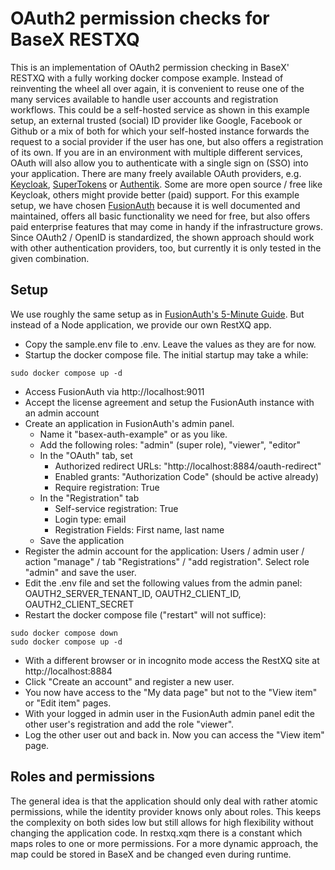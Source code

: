 # OAuth2 permission checks for BaseX RESTXQ
This is an implementation of OAuth2 permission checking in BaseX' RESTXQ with a fully working docker compose example. Instead of reinventing the wheel all over again, it is convenient to reuse one of the many services available to handle user accounts and registration workflows. This could be a self-hosted service as shown in this example setup, an external trusted (social) ID provider like Google, Facebook or Github or a mix of both for which your self-hosted instance forwards the request to a social provider if the user has one, but also offers a registration of its own.
If you are in an environment with multiple different services, OAuth will also allow you to authenticate with a single sign on (SSO) into your application.
There are many freely available OAuth providers, e.g. [Keycloak](https://www.keycloak.org/), [SuperTokens](https://supertokens.com) or [Authentik](https://goauthentik.io/). Some are more open source / free like Keycloak, others might provide better (paid) support. For this example setup, we have chosen [FusionAuth](https://fusionauth.io) because it is well documented and maintained, offers all basic functionality we need for free, but also  offers paid enterprise features that may come in handy if the infrastructure grows. Since OAuth2 / OpenID is standardized, the shown approach should work with other authentication providers, too, but currently it is only tested in the given combination. 

## Setup

We use roughly the same setup as in [FusionAuth's 5-Minute Guide](https://fusionauth.io/docs/quickstarts/5-minute-docker). But instead of a Node application, we provide our own RestXQ app.

* Copy the sample.env file to .env. Leave the values as they are for now.
* Startup the docker compose file. The initial startup may take a while:
```
sudo docker compose up -d
```
* Access FusionAuth via http://localhost:9011
* Accept the license agreement and setup the FusionAuth instance with an admin account
* Create an application in FusionAuth's admin panel.
  * Name it "basex-auth-example" or as you like.
  * Add the following roles: "admin" (super role), "viewer", "editor"
  * In the "OAuth" tab, set
    * Authorized redirect URLs: "http://localhost:8884/oauth-redirect"
    * Enabled grants: "Authorization Code" (should be active already)
    * Require registration: True
  * In the "Registration" tab
    * Self-service registration: True
    * Login type: email
    * Registration Fields: First name, last name
  * Save the application
* Register the admin account for the application: Users / admin user / action "manage" / tab "Registrations" / "add registration". Select role "admin" and save the user.
* Edit the .env file and set the following values from the admin panel: OAUTH2_SERVER_TENANT_ID, OAUTH2_CLIENT_ID, OAUTH2_CLIENT_SECRET
* Restart the docker compose file ("restart" will not suffice):
```
sudo docker compose down
sudo docker compose up -d
```
* With a different browser or in incognito mode access the RestXQ site at http://localhost:8884
* Click "Create an account" and register a new user.
* You now have access to the "My data page" but not to the "View item" or "Edit item" pages.
* With your logged in admin user in the FusionAuth admin panel edit the other user's registration and add the role "viewer".
* Log the other user out and back in. Now you can access the "View item" page.

## Roles and permissions

The general idea is that the application should only deal with rather atomic permissions, while the identity provider knows only about roles. This keeps the complexity on both sides low but still allows for high flexibility without changing the application code. In restxq.xqm there is a constant which maps roles to one or more permissions. For a more dynamic approach, the map could be stored in BaseX and be changed even during runtime.
